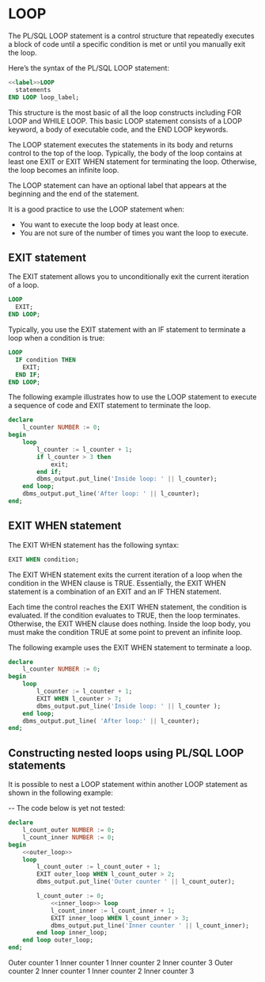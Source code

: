 # LOOP

The PL/SQL LOOP statement is a control structure that repeatedly executes a block of code until a specific condition is met or until you manually exit the loop.

Here’s the syntax of the PL/SQL LOOP statement:
```sql
<<label>>LOOP
  statements
END LOOP loop_label;
```

This structure is the most basic of all the loop constructs including FOR LOOP and WHILE LOOP. This basic LOOP statement consists of a LOOP keyword, a body of executable code, and the END LOOP keywords.

The LOOP statement executes the statements in its body and returns control to the top of the loop. Typically, the body of the loop contains at least one EXIT or EXIT WHEN statement for terminating the loop. Otherwise, the loop becomes an infinite loop.

The LOOP statement can have an optional label that appears at the beginning and the end of the statement.

It is a good practice to use the LOOP statement when:
- You want to execute the loop body at least once.
- You are not sure of the number of times you want the loop to execute.

## EXIT statement

The EXIT statement allows you to unconditionally exit the current iteration of a loop.
```sql
LOOP
  EXIT;
END LOOP;
```

Typically, you use the EXIT statement with an IF statement to terminate a loop when a condition is true:
```sql
LOOP
  IF condition THEN
    EXIT;
  END IF;
END LOOP;
```

The following example illustrates how to use the LOOP statement to execute a sequence of code and EXIT statement to terminate the loop.
```sql
declare
	l_counter NUMBER := 0;
begin
	loop
		l_counter := l_counter + 1;
		if l_counter > 3 then
			exit;
		end if;
		dbms_output.put_line('Inside loop: ' || l_counter);
	end loop;
	dbms_output.put_line('After loop: ' || l_counter);
end;
```

## EXIT WHEN statement
The EXIT WHEN statement has the following syntax:
```sql
EXIT WHEN condition;
```

The EXIT WHEN statement exits the current iteration of a loop when the condition in the WHEN clause is TRUE. Essentially, the EXIT WHEN statement is a combination of an EXIT and an IF THEN statement.

Each time the control reaches the EXIT WHEN statement, the condition is evaluated. If the condition evaluates to TRUE, then the loop terminates. Otherwise, the EXIT WHEN clause does nothing. Inside the loop body, you must make the condition TRUE at some point to prevent an infinite loop.

The following example uses the EXIT WHEN statement to terminate a loop.
```sql
declare
	l_counter NUMBER := 0;
begin
	loop
		l_counter := l_counter + 1;
		EXIT WHEN l_counter > 7;
		dbms_output.put_line('Inside loop: ' || l_counter );
	end loop;
	dbms_output.put_line( 'After loop:' || l_counter);
end;
```
## Constructing nested loops using PL/SQL LOOP statements
It is possible to nest a LOOP statement within another LOOP statement as shown in the following example:

-- The code below is yet not tested:
```sql
declare
    l_count_outer NUMBER := 0;
	l_count_inner NUMBER := 0;
begin
    <<outer_loop>>
    loop
    	l_count_outer := l_count_outer + 1;
		EXIT outer_loop WHEN l_count_outer > 2;
		dbms_output.put_line('Outer counter ' || l_count_outer);

		l_count_outer := 0;
			<<inner_loop>> loop
            l_count_inner := l_count_inner + 1;
			EXIT inner_loop WHEN l_count_inner > 3;
			dbms_output.put_line('Inner counter ' || l_count_inner);
        end loop inner_loop;
    end loop outer_loop;
end;
```

Outer counter 1
 Inner counter 1
 Inner counter 2
 Inner counter 3
Outer counter 2
 Inner counter 1
 Inner counter 2
 Inner counter 3

